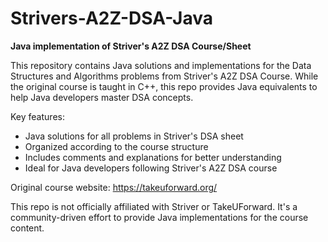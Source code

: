 # Strivers-A2Z-DSA-Java

**Java implementation of Striver's A2Z DSA Course/Sheet**

This repository contains Java solutions and implementations for the Data Structures and Algorithms problems from Striver's A2Z DSA Course.
While the original course is taught in C++, this repo provides Java equivalents to help Java developers master DSA concepts.

Key features:
- Java solutions for all problems in Striver's DSA sheet
- Organized according to the course structure
- Includes comments and explanations for better understanding
- Ideal for Java developers following Striver's A2Z DSA course


Original course website: https://takeuforward.org/

This repo is not officially affiliated with Striver or TakeUForward. It's a community-driven effort to provide Java implementations for the course content.
